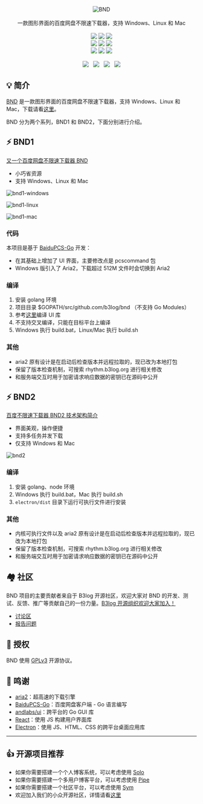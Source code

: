 <p align = "center">
<img alt="BND" src="https://user-images.githubusercontent.com/873584/61258852-25162d00-a7aa-11e9-94eb-00c14707b49a.png">
<br><br>
一款图形界面的百度网盘不限速下载器，支持 Windows、Linux 和 Mac
<br><br>
<a title="Hits" target="_blank" href="https://github.com/b3log/hits"><img src="https://hits.b3log.org/b3log/baidu-netdisk-downloaderx.svg"></a>
<a title="Code Size" target="_blank" href="https://github.com/b3log/baidu-netdisk-downloaderx"><img src="https://img.shields.io/github/languages/code-size/b3log/baidu-netdisk-downloaderx.svg?style=flat-square&color=6699FF"></a>
<a title="GPLv3" target="_blank" href="https://github.com/b3log/baidu-netdisk-downloaderx/blob/master/LICENSE"><img src="https://img.shields.io/badge/license-GPLv3-orange.svg?style=flat-square"></a>
<br>
<a title="GitHub Commits" target="_blank" href="https://github.com/b3log/baidu-netdisk-downloaderx/commits/master"><img src="https://img.shields.io/github/commit-activity/m/b3log/baidu-netdisk-downloaderx.svg?style=flat-square"></a>
<a title="Last Commit" target="_blank" href="https://github.com/b3log/baidu-netdisk-downloaderx/commits/master"><img src="https://img.shields.io/github/last-commit/b3log/baidu-netdisk-downloaderx.svg?style=flat-square&color=FF9900"></a>
<a title="GitHub Pull Requests" target="_blank" href="https://github.com/b3log/baidu-netdisk-downloaderx/pulls"><img src="https://img.shields.io/github/issues-pr-closed/b3log/baidu-netdisk-downloaderx.svg?style=flat-square&color=FF9966"></a>
<br>
<a title="Releases" target="_blank" href="https://github.com/b3log/baidu-netdisk-downloaderx/releases"><img src="https://img.shields.io/github/release/b3log/baidu-netdisk-downloaderx.svg?style=flat-square&color=CC6666"></a>
<a title="Release Date" target="_blank" href="https://github.com/b3log/baidu-netdisk-downloaderx/releases"><img src="https://img.shields.io/github/release-date/b3log/baidu-netdisk-downloaderx.svg?style=flat-square&color=99CCFF"></a>
<a title="Downloads" target="_blank" href="https://github.com/b3log/baidu-netdisk-downloaderx/releases"><img src="https://img.shields.io/github/downloads/b3log/baidu-netdisk-downloaderx/total.svg?style=flat-square&color=99CC99"></a>
<br><br>
<a title="GitHub Watchers" target="_blank" href="https://github.com/b3log/baidu-netdisk-downloaderx/watchers"><img src="https://img.shields.io/github/watchers/b3log/baidu-netdisk-downloaderx.svg?label=Watchers&style=social"></a>&nbsp;&nbsp;
<a title="GitHub Stars" target="_blank" href="https://github.com/b3log/baidu-netdisk-downloaderx/stargazers"><img src="https://img.shields.io/github/stars/b3log/baidu-netdisk-downloaderx.svg?label=Stars&style=social"></a>&nbsp;&nbsp;
<a title="GitHub Forks" target="_blank" href="https://github.com/b3log/baidu-netdisk-downloaderx/network/members"><img src="https://img.shields.io/github/forks/b3log/baidu-netdisk-downloaderx.svg?label=Forks&style=social"></a>&nbsp;&nbsp;
<a title="Author GitHub Followers" target="_blank" href="https://github.com/88250"><img src="https://img.shields.io/github/followers/88250.svg?label=Followers&style=social"></a>

## 💡 简介

[BND](https://github.com/b3log/baidu-netdisk-downloaderx) 是一款图形界面的百度网盘不限速下载器，支持 Windows、Linux 和 Mac，下载请看[这里](https://hacpai.com/article/1563154719934)。

BND 分为两个系列，BND1 和 BND2，下面分别进行介绍。

## ⚡ BND1

[又一个百度网盘不限速下载器 BND](https://hacpai.com/article/1524460877352)

* 小巧省资源
* 支持 Windows、Linux 和 Mac

![bnd1-windows](https://user-images.githubusercontent.com/970828/61263783-cad29780-a7bc-11e9-8920-329035fa8de0.png)

![bnd1-linux](https://user-images.githubusercontent.com/970828/61263781-ca3a0100-a7bc-11e9-8dd5-0a7fa6fe36da.png)

![bnd1-mac](https://user-images.githubusercontent.com/970828/61263782-cad29780-a7bc-11e9-880a-b05dbeb423bf.png)

### 代码

本项目是基于 [BaiduPCS-Go](https://github.com/iikira/BaiduPCS-Go) 开发：

* 在其基础上增加了 UI 界面，主要修改点是 pcscommand 包
* Windows 版引入了 Aria2，下载超过 512M 文件时会切换到 Aria2

### 编译

1. 安装 golang 环境
2. 项目目录 $GOPATH/src/github.com/b3log/bnd （不支持 Go Modules）
3. 参考[这里](https://github.com/andlabs/libui)编译 UI 库
4. 不支持交叉编译，只能在目标平台上编译
5. Windows 执行 build.bat，Linux/Mac 执行 build.sh

### 其他

* aria2 原有设计是在启动后检查版本并远程拉取的，现已改为本地打包
* 保留了版本检查机制，可搜索 rhythm.b3log.org 进行相关修改
* 和服务端交互时用于加密请求响应数据的密钥已在源码中公开

## ⚡ BND2

[百度不限速下载器 BND2 技术架构简介](https://hacpai.com/article/1535277215816)

* 界面美观，操作便捷
* 支持多任务并发下载
* 仅支持 Windows 和 Mac

![bnd2](https://user-images.githubusercontent.com/970828/61263780-ca3a0100-a7bc-11e9-9ef5-8742f20e94c5.png)

### 编译

1. 安装 golang、node 环境
2. Windows 执行 build.bat，Mac 执行 build.sh
3. `electron/dist` 目录下运行可执行文件进行安装

### 其他

* 内核可执行文件以及 aria2 原有设计是在启动后检查版本并远程拉取的，现已改为本地打包
* 保留了版本检查机制，可搜索 rhythm.b3log.org 进行相关修改
* 和服务端交互时用于加密请求响应数据的密钥已在源码中公开

## 🏘️ 社区

BND 项目的主要贡献者来自于 B3log 开源社区，欢迎大家对 BND 的开发、测试、反馈、推广等贡献自己的一份力量。[B3log 开源组织欢迎大家加入！](https://hacpai.com/article/1463025124998)

* [讨论区](https://hacpai.com/tag/bnd)
* [报告问题](https://github.com/b3log/baidu-netdisk-downloaderx/issues/new/choose)

## 📄 授权

BND 使用 [GPLv3](https://www.gnu.org/licenses/gpl-3.0.txt) 开源协议。

## 🙏 鸣谢

* [aria2](https://github.com/aria2/aria2)：超高速的下载引擎
* [BaiduPCS-Go](https://github.com/iikira/BaiduPCS-Go)：百度网盘客户端 - Go 语言编写
* [andlabs/ui](https://github.com/andlabs/ui)：跨平台的 Go GUI 库
* [React](https://github.com/facebook/react)：使用 JS 构建用户界面库
* [Electron](https://github.com/electron/electron)：使用 JS、HTML、CSS 的跨平台桌面应用库

---

## 👍 开源项目推荐

* 如果你需要搭建一个个人博客系统，可以考虑使用 [Solo](https://github.com/b3log/solo)
* 如果你需要搭建一个多用户博客平台，可以考虑使用 [Pipe](https://github.com/b3log/pipe)
* 如果你需要搭建一个社区平台，可以考虑使用 [Sym](https://github.com/b3log/symphony)
* 欢迎加入我们的小众开源社区，详情请看[这里](https://hacpai.com/article/1463025124998)
